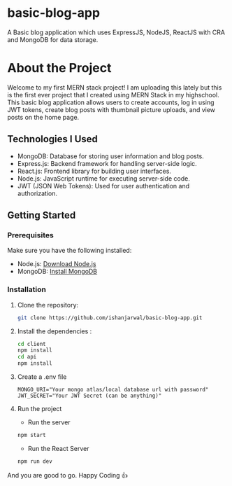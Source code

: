 # basic-blog-app
A Basic blog application which uses ExpressJS, NodeJS, ReactJS with CRA and MongoDB for data storage.

# About the Project

Welcome to my first MERN stack project! I am uploading this lately but this is the first ever project that I created using MERN Stack in my highschool. This basic blog application allows users to create accounts, log in using JWT tokens, create blog posts with thumbnail picture uploads, and view posts on the home page.

## Technologies I Used

- MongoDB: Database for storing user information and blog posts.
- Express.js: Backend framework for handling server-side logic.
- React.js: Frontend library for building user interfaces.
- Node.js: JavaScript runtime for executing server-side code.
- JWT (JSON Web Tokens): Used for user authentication and authorization.

## Getting Started

### Prerequisites

Make sure you have the following installed:

- Node.js: [Download Node.js](https://nodejs.org/)
- MongoDB: [Install MongoDB](https://docs.mongodb.com/manual/installation/)

### Installation

1. Clone the repository:

   ```bash
   git clone https://github.com/ishanjarwal/basic-blog-app.git
2. Install the dependencies :
   ```bash
   cd client
   npm install
   cd api
   npm install
3. Create a .env file
   ```.env
   MONGO_URI="Your mongo atlas/local database url with password"
   JWT_SECRET="Your JWT Secret (can be anything)"
4. Run the project
   - Run the server
   ```bash
   npm start
   ```
   - Run the React Server
   ```bash
   npm run dev
   ```
And you are good to go.
Happy Coding 👍
